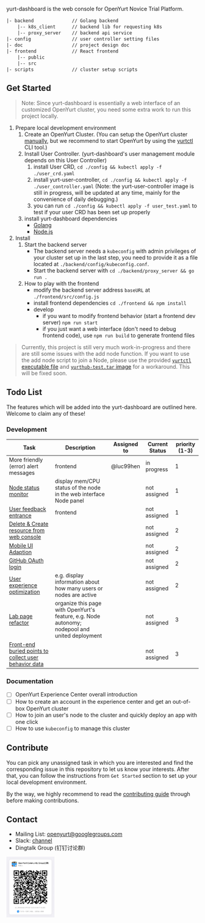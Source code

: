 yurt-dashboard is the web console for OpenYurt Novice Trial Platform.

```
|- backend              // Golang backend
    |-- k8s_client      // backend lib for requesting k8s
    |-- proxy_server    // backend api service
|- config               // user controller setting files
|- doc                  // project design doc
|- frontend             // React frontend
    |-- public
    |-- src
|- scripts              // cluster setup scripts
```

## Get Started

> Note: Since yurt-dashboard is essentially a web interface of an customized OpenYurt cluster, you need some extra work to run this project locally.

1. Prepare local development environment
   1. Create an OpenYurt Cluster. (You can setup the OpenYurt cluster [manually](https://github.com/openyurtio/openyurt/blob/master/docs/tutorial/manually-setup.md), but we recommend to start OpenYurt by using the [yurtctl](https://github.com/openyurtio/openyurt/blob/master/docs/tutorial/yurtctl.md) CLI tool.)
   2. Install User Controller. (yurt-dashboard's user management module depends on this User Controller)
      1. install User CRD, `cd ./config && kubectl apply -f ./user_crd.yaml`
      2. install yurt-user-controller, `cd ./config && kubectl apply -f ./user_controller.yaml` (Note: the yurt-user-controller image is still in progress, will be updated at any time, mainly for the convenience of daily debugging.)
      3. you can run `cd ./config && kubectl apply -f user_test.yaml` to test if your user CRD has been set up properly
   3. install yurt-dashboard dependencies
      - [Golang](https://go.dev/)
      - [Node.js](https://nodejs.dev/)
2. Install
   1. Start the backend server
      - The backend server needs a `kubeconfig` with admin privileges of your cluster set up in the last step, you need to provide it as a file located at `./backend/config/kubeconfig.conf`.
      - Start the backend server with `cd ./backend/proxy_server && go run .`
   2. How to play with the frontend
      - modify the backend server address `baseURL` at `./frontend/src/config.js`
      - install frontend dependencies `cd ./frontend && npm install`
      - develop
        - if you want to modify frontend behavior (start a frontend dev server) `npm run start`
        - if you just want a web interface (don't need to debug frontend code), use
          `npm run build` to generate frontend files

> Currently, this project is still very much work-in-progress and there are still some issues with the add node function. If you want to use the add node script to join a Node, please use the provided [`yurtctl` executable file](./config/yurtctl) and [`yurthub-test.tar` image](./config/yurthub-test.tar) for a workaround. This will be fixed soon.

## Todo List

The features which will be added into the yurt-dashboard are outlined here. Welcome to claim any of these!

### Development

| Task                                                  | Description                                                                                    | Assigned to | Current Status | priority (1-3) |
| ----------------------------------------------------- | ---------------------------------------------------------------------------------------------- | ----------- | -------------- | -------------- |
| More friendly (error) alert messages                  | frontend                                                                                       | @luc99hen   | in progress    | 1              |
| [Node status monitor](https://github.com/openyurtio/yurt-dashboard/issues/4)     | display mem/CPU status of the node in the web interface Node panel                             |             | not assigned   | 1              |
| [User feedback entrance](https://github.com/openyurtio/yurt-dashboard/issues/5)                                | frontend                                                                                       |             | not assigned   | 1              |
| [Delete & Create resource from web console](https://github.com/openyurtio/yurt-dashboard/issues/6)                                 |                                                                                                |             | not assigned   | 2              |
| [Mobile UI Adaption](https://github.com/openyurtio/yurt-dashboard/issues/11)                                    |                                                                                                |             | not assigned   | 2              |
| [GitHub OAuth login](https://github.com/openyurtio/yurt-dashboard/issues/7)                                    |                                                                                                |             | not assigned   | 2              |
| [User experience optimization](https://github.com/openyurtio/yurt-dashboard/issues/8)                          | e.g. display information about how many users or nodes are active                              |             | not assigned   | 2              |
| [Lab page refactor](https://github.com/openyurtio/yurt-dashboard/issues/9)                                     | organize this page with OpenYurt's feature, e.g. Node autonomy; nodepool and united deployment |             | not assigned   | 3              |
| [Front-end buried points to collect user behavior data](https://github.com/openyurtio/yurt-dashboard/issues/10) |                                                                                                |             | not assigned   | 3              |

### Documentation

- [ ] OpenYurt Experience Center overall introduction
- [ ] How to create an account in the experience center and get an out-of-box OpenYurt cluster
- [ ] How to join an user's node to the cluster and quickly deploy an app with one click
- [ ] How to use `kubeconfig` to manage this cluster

## Contribute

You can pick any unassigned task in which you are interested and find the corresponding issue in this repository to let us know your interests. After that, you can follow the instructions from `Get Started` section to set up your local development environment.

By the way, we highly recommend to read the [contributing guide](https://github.com/openyurtio/openyurt/blob/master/CONTRIBUTING.md) through before making contributions.

## Contact

- Mailing List: openyurt@googlegroups.com
- Slack: [channel](https://join.slack.com/t/openyurt/shared_invite/zt-iw2lvjzm-MxLcBHWm01y1t2fiTD15Gw)
- Dingtalk Group (钉钉讨论群)

<div align="left">
    <img src="https://github.com/openyurtio/openyurt/blob/master/docs/img/ding.jpg" width=25% title="dingtalk">
</div>
